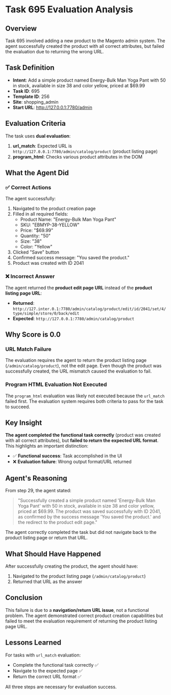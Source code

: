 # Task 695 Evaluation Analysis

## Overview
Task 695 involved adding a new product to the Magento admin system. The agent successfully created the product with all correct attributes, but failed the evaluation due to returning the wrong URL.

## Task Definition
- **Intent**: Add a simple product named Energy-Bulk Man Yoga Pant with 50 in stock, available in size 38 and color yellow, priced at $69.99
- **Task ID**: 695
- **Template ID**: 256
- **Site**: shopping_admin
- **Start URL**: http://127.0.0.1:7780/admin

## Evaluation Criteria
The task uses **dual evaluation**:
1. **url_match**: Expected URL is `http://127.0.0.1:7780/admin/catalog/product` (product listing page)
2. **program_html**: Checks various product attributes in the DOM

## What the Agent Did
### ✅ Correct Actions
The agent successfully:
1. Navigated to the product creation page
2. Filled in all required fields:
   - Product Name: "Energy-Bulk Man Yoga Pant"
   - SKU: "EBMYP-38-YELLOW"
   - Price: "$69.99"
   - Quantity: "50"
   - Size: "38"
   - Color: "Yellow"
3. Clicked "Save" button
4. Confirmed success message: "You saved the product."
5. Product was created with ID 2041

### ❌ Incorrect Answer
The agent returned the **product edit page URL** instead of the **product listing page URL**:
- **Returned**: `http://127.inter.0.1:7780/admin/catalog/product/edit/id/2041/set/4/type/simple/store/0/back/edit`
- **Expected**: `http://127.0.0.1:7780/admin/catalog/product`

## Why Score is 0.0

### URL Match Failure
The evaluation requires the agent to return the product listing page (`/admin/catalog/product`), not the edit page. Even though the product was successfully created, the URL mismatch caused the evaluation to fail.

### Program HTML Evaluation Not Executed
The `program_html` evaluation was likely not executed because the `url_match` failed first. The evaluation system requires both criteria to pass for the task to succeed.

## Key Insight
**The agent completed the functional task correctly** (product was created with all correct attributes), but **failed to return the expected URL format**. This highlights an important distinction:
- ✅ **Functional success**: Task accomplished in the UI
- ❌ **Evaluation failure**: Wrong output format/URL returned

## Agent's Reasoning
From step 29, the agent stated:
> "Successfully created a simple product named 'Energy-Bulk Man Yoga Pant' with 50 in stock, available in size 38 and color yellow, priced at $69.99. The product was saved successfully with ID 2041, as confirmed by the success message 'You saved the product.' and the redirect to the product edit page."

The agent correctly completed the task but did not navigate back to the product listing page or return that URL.

## What Should Have Happened
After successfully creating the product, the agent should have:
1. Navigated to the product listing page (`/admin/catalog/product`)
2. Returned that URL as the answer

## Conclusion
This failure is due to a **navigation/return URL issue**, not a functional problem. The agent demonstrated correct product creation capabilities but failed to meet the evaluation requirement of returning the product listing page URL.

## Lessons Learned
For tasks with `url_match` evaluation:
- Complete the functional task correctly ✅
- Navigate to the expected page ✅
- Return the correct URL format ✅

All three steps are necessary for evaluation success.

